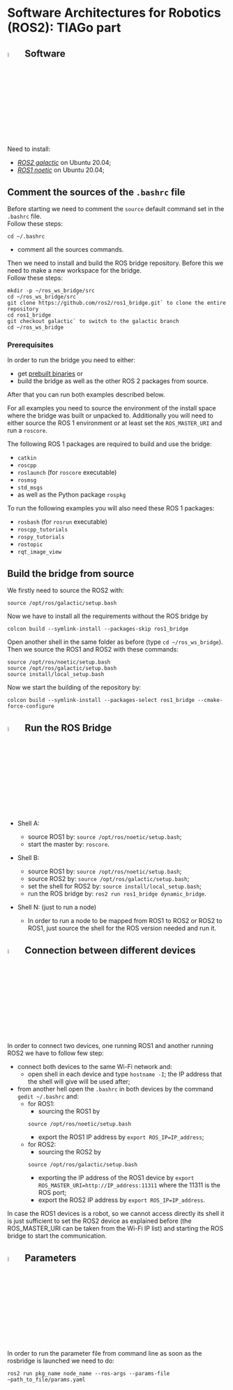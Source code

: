 # Software Architectures for Robotics (ROS2): TIAGo part

## <img src="https://user-images.githubusercontent.com/62358773/177950955-29f674e4-edee-4e5a-a7bc-fd5b10494816.png" width="5%" height="5%">&nbsp;&nbsp;&nbsp;Software
Need to install:
* [_ROS2 galactic_](https://docs.ros.org/en/galactic/index.html) on Ubuntu 20.04;
* [_ROS1 noetic_](http://wiki.ros.org/noetic/Installation/Ubuntu) on Ubuntu 20.04;

## Comment the sources of the `.bashrc` file
Before starting we need to comment the `source` default command set in the `.bashrc` file. </br>
Follow these steps:
```
cd ~/.bashrc
```

* comment all the sources commands.

Then we need to install and build the ROS bridge repository. Before this we need to make a new workspace for the bridge. </br>
Follow these steps:
```
mkdir -p ~/ros_ws_bridge/src
cd ~/ros_ws_bridge/src`
git clone https://github.com/ros2/ros1_bridge.git` to clone the entire repository
cd ros1_bridge
git checkout galactic` to switch to the galactic branch
cd ~/ros_ws_bridge
```

### Prerequisites

In order to run the bridge you need to either:

* get [prebuilt binaries](https://github.com/ros2/ros2/releases) or
* build the bridge as well as the other ROS 2 packages from source.

After that you can run both examples described below.

For all examples you need to source the environment of the install space where the bridge was built or unpacked to.
Additionally you will need to either source the ROS 1 environment or at least set the `ROS_MASTER_URI` and run a `roscore`.

The following ROS 1 packages are required to build and use the bridge:
* `catkin`
* `roscpp`
* `roslaunch` (for `roscore` executable)
* `rosmsg`
* `std_msgs`
* as well as the Python package `rospkg`

To run the following examples you will also need these ROS 1 packages:
* `rosbash` (for `rosrun` executable)
* `roscpp_tutorials`
* `rospy_tutorials`
* `rostopic`
* `rqt_image_view`

## Build the bridge from source
We firstly need to source the ROS2 with:
```
source /opt/ros/galactic/setup.bash
```

Now we have to install all the requirements without the ROS bridge by </br>
```
colcon build --symlink-install --packages-skip ros1_bridge
```

Open another shell in the same folder as before (type `cd ~/ros_ws_bridge`). </br>
Then we source the ROS1 and ROS2 with these commands:
```
source /opt/ros/noetic/setup.bash
source /opt/ros/galactic/setup.bash
source install/local_setup.bash
```

Now we start the building of the repository by: </br>
```
colcon build --symlink-install --packages-select ros1_bridge --cmake-force-configure
```

## <img src="https://user-images.githubusercontent.com/62358773/175919787-96dfd662-af73-4ab6-a6ad-e7049ff1336e.png" width="5%" height="5%">&nbsp;&nbsp;&nbsp;Run the ROS Bridge
* Shell A:
  * source ROS1 by: `source /opt/ros/noetic/setup.bash`;
  * start the master by: `roscore`.

* Shell B:
  * source ROS1 by: `source /opt/ros/noetic/setup.bash`;
  * source ROS2 by: `source /opt/ros/galactic/setup.bash`;
  * set the shell for ROS2 by: `source install/local_setup.bash`;
  * run the ROS bridge by: `ros2 run ros1_bridge dynamic_bridge`.

* Shell N: (just to run a node)
  * In order to run a node to be mapped from ROS1 to ROS2 or ROS2 to ROS1, just source the shell for the ROS version needed and run it.

## <img src="https://user-images.githubusercontent.com/62358773/179344919-f519fcd2-39b7-4b9e-b4d9-59d10090821d.png" width="5%" height="5%">&nbsp;&nbsp;&nbsp;Connection between different devices
In order to connect two devices, one running ROS1 and another running ROS2 we have to follow few step:
* connect both devices to the same Wi-Fi network and:
  * open shell in each device and type `hostname -I`; the IP address that the shell will give will be used after;
* from another hell open the `.bashrc` in both devices by the command `gedit ~/.bashrc` and:
  * for ROS1:
    * sourcing the ROS1 by 
    ```
    source /opt/ros/noetic/setup.bash
    ```
    * export the ROS1 IP address by `export ROS_IP=IP_address`;
  * for ROS2:
    * sourcing the ROS2 by 
    ```
    source /opt/ros/galactic/setup.bash
    ```
    * exporting the IP address of the ROS1 device by `export ROS_MASTER_URI=http://IP_address:11311` where the 11311 is the ROS port;
    * export the ROS2 IP address by `export ROS_IP=IP_address`.

In case the ROS1 devices is a robot, so we cannot access directly its shell it is just sufficient to set the ROS2 device as explained before (the ROS_MASTER_URI can be taken from the Wi-Fi IP list) and starting the ROS bridge to start the communication.

## <img src="https://user-images.githubusercontent.com/62358773/179535296-ef4fc86d-8400-48d4-ac70-43f5a7643801.png" width="5%" height="5%">&nbsp;&nbsp;&nbsp;Parameters

In order to run the parameter file from command line as soon as the rosbridge is launched we need to do: </br>
```
ros2 run pkg_name node_name --ros-args --params-file ~path_to_file/params.yaml
```

